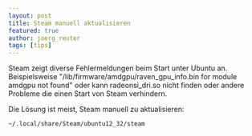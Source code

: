 ```yaml
---
layout: post
title: Steam manuell aktualisieren
featured: true
author: joerg_reuter
tags: [tips]
---
```


Steam zeigt diverse Fehlermeldungen beim Start unter Ubuntu an. Beispielsweise "/lib/firmware/amdgpu/raven_gpu_info.bin for module amdgpu not found" oder kann radeonsi_dri.so nicht finden oder andere Probleme die einen Start von Steam verhindern. 

Die Lösung ist meist, Steam manuell zu aktualisieren:

````
~/.local/share/Steam/ubuntu12_32/steam
````
